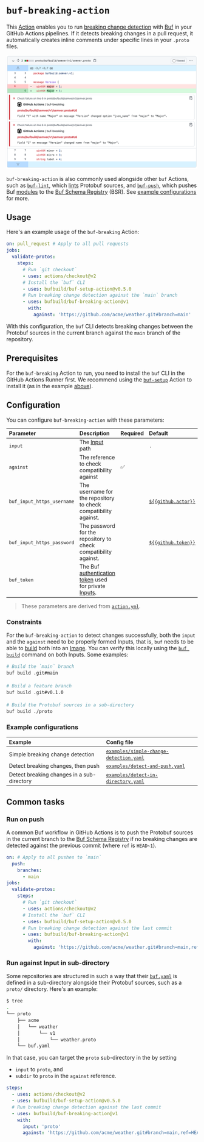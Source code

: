 # `buf-breaking-action`

This [Action][actions] enables you to run [breaking change detection][breaking] with
[Buf] in your GitHub Actions pipelines. If it detects breaking changes in a pull request, it
automatically creates inline comments under specific lines in your `.proto` files.

![image](./static/img/breaking.png)

`buf-breaking-action` is also commonly used alongside other `buf` Actions, such as
[`buf-lint`][buf-lint], which [lints][lint] Protobuf sources, and [`buf-push`][buf-push],
which pushes Buf [modules] to the  [Buf Schema Registry][bsr] (BSR). See [example
configurations](#example-configurations) for more.

## Usage

Here's an example usage of the `buf-breaking` Action:

```yaml
on: pull_request # Apply to all pull requests
jobs:
  validate-protos:
    steps:
      # Run `git checkout`
      - uses: actions/checkout@v2
      # Install the `buf` CLI
      - uses: bufbuild/buf-setup-action@v0.5.0
      # Run breaking change detection against the `main` branch
      - uses: bufbuild/buf-breaking-action@v1
        with:
          against: 'https://github.com/acme/weather.git#branch=main'
```

With this configuration, the `buf` CLI detects breaking changes between the Protobuf sources in the
current branch against the `main` branch of the repository.

## Prerequisites

For the `buf-breaking` Action to run, you need to install the `buf` CLI in the GitHub Actions Runner
first. We recommend using the [`buf-setup`][buf-setup] Action to install it (as in the example
[above](#usage)).

## Configuration

You can configure `buf-breaking-action` with these parameters:

Parameter | Description | Required | Default
:---------|:------------|:---------|:-------
`input` | The [Input] path | | `.`
`against` | The reference to check compatibility against | ✅ |
`buf_input_https_username` | The username for the repository to check compatibility against. | | [`${{github.actor}}`][context]
`buf_input_https_password` | The password for the repository to check compatibility against. | | [`${{github.token}}`][context]
`buf_token` | The Buf [authentication token][token] used for private [Inputs][input]. | |

> These parameters are derived from [`action.yml`](./action.yml).

### Constraints

For the `buf-breaking-action` to detect changes successfully, both the `input` and the `against`
need to be properly formed Inputs, that is, `buf` needs to be able to [build][buf-build] both into
an [Image]. You can verify this locally using the [`buf build`][buf-build] command on both Inputs.
Some examples:

```sh
# Build the `main` branch
buf build .git#main

# Build a feature branch
buf build .git#v0.1.0

# Build the Protobuf sources in a sub-directory
buf build ./proto
```

### Example configurations

Example | Config file
:-------|:-----------
Simple breaking change detection | [`examples/simple-change-detection.yaml`](./examples/simple-change-detection.yaml)
Detect breaking changes, then push | [`examples/detect-and-push.yaml`](./examples/detect-and-push.yaml)
Detect breaking changes in a sub-directory | [`examples/detect-in-directory.yaml`](./examples/detect-in-directory.yaml)

## Common tasks

### Run on push

A common Buf workflow in GitHub Actions is to push the Protobuf sources in the current branch to the
[Buf Schema Registry][bsr] if no breaking changes are detected against the previous commit (where
`ref` is `HEAD~1`).

```yaml
on: # Apply to all pushes to `main`
  push:
    branches:
      - main
jobs:
  validate-protos:
    steps:
      # Run `git checkout`
      - uses: actions/checkout@v2
      # Install the `buf` CLI
      - uses: bufbuild/buf-setup-action@v0.5.0
      # Run breaking change detection against the last commit
      - uses: bufbuild/buf-breaking-action@v1
        with:
          against: 'https://github.com/acme/weather.git#branch=main,ref=HEAD~1'
```

### Run against Input in sub-directory

Some repositories are structured in such a way that their [`buf.yaml`][buf-yaml] is defined in a
sub-directory alongside their Protobuf sources, such as a `proto/` directory. Here's an example:

```sh
$ tree
.
└── proto
    ├── acme
    │   └── weather
    │       └── v1
    │           └── weather.proto
    └── buf.yaml
```

In that case, you can target the `proto` sub-directory in the by setting

* `input` to `proto`, and
* `subdir` to `proto` in the `against` reference.

```yaml
steps:
  - uses: actions/checkout@v2
  - uses: bufbuild/buf-setup-action@v0.5.0
  # Run breaking change detection against the last commit
  - uses: bufbuild/buf-breaking-action@v1
    with:
      input: 'proto'
      against: 'https://github.com/acme/weather.git#branch=main,ref=HEAD~1,subdir=proto'
```

[actions]: https://docs.github.com/actions
[breaking]: https:/docs.buf.build/breaking
[bsr]: https://docs.buf.build/bsr
[buf]: https://buf.build
[buf-build]: https://docs.buf.build/build/usage
[buf-lint]: https://github.com/marketplace/actions/buf-lint
[buf-push]: https://github.com/marketplace/actions/buf-push
[buf-setup]: https://github.com/marketplace/actions/buf-setup
[buf-yaml]: https://docs.buf.build/configuration/v1/buf-yaml
[context]: https://docs.github.com/en/actions/learn-github-actions/contexts#github-context
[image]: https://docs.buf.build/reference/images
[input]: https://docs.buf.build/reference/inputs
[lint]: https://docs.buf.build/lint/usage
[modules]: https://docs.buf.build/bsr/overview#module
[token]: https://docs.buf.build/bsr/authentication#create-an-api-token
